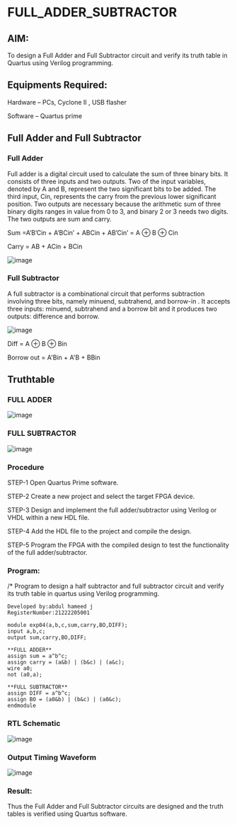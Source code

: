 
# FULL_ADDER_SUBTRACTOR

## AIM:

To design a Full Adder and Full Subtractor circuit and verify its truth table in Quartus using Verilog programming.

## Equipments Required:

Hardware – PCs, Cyclone II , USB flasher

Software – Quartus prime

## Full Adder and Full Subtractor

### Full Adder

Full adder is a digital circuit used to calculate the sum of three binary bits. It consists of three inputs and two outputs. Two of the input variables, denoted by A and B, represent the two significant bits to be added. The third input, Cin, represents the carry from the previous lower significant position. Two outputs are necessary because the arithmetic sum of three binary digits ranges in value from 0 to 3, and binary 2 or 3 needs two digits. The two outputs are sum and carry.

Sum =A’B’Cin + A’BCin’ + ABCin + AB’Cin’ = A ⊕ B ⊕ Cin 

Carry = AB + ACin + BCin

![image](https://github.com/naavaneetha/FULL_ADDER_SUBTRACTOR/assets/154305477/0f30ba51-5ffb-4198-845f-18e054f675e7)

### Full Subtractor

A full subtractor is a combinational circuit that performs subtraction involving three bits, namely minuend, subtrahend, and borrow-in . It accepts three inputs: minuend, subtrahend and a borrow bit and it produces two outputs: difference and borrow.

![image](https://github.com/naavaneetha/FULL_ADDER_SUBTRACTOR/assets/154305477/02b24f51-ab51-4304-9ad6-7b81ffc1ead5)

Diff = A ⊕ B ⊕ Bin 

Borrow out = A'Bin + A'B + BBin

## Truthtable

### FULL ADDER
![image](https://github.com/prideeshm/FULL_ADDER_SUBTRACTOR/assets/144870483/d0433287-bca1-4a42-941b-7ebe73f982fa)

### FULL SUBTRACTOR
![image](https://github.com/prideeshm/FULL_ADDER_SUBTRACTOR/assets/144870483/89454d27-9645-4632-a76b-83fd89b93be1)

### Procedure
STEP-1 Open Quartus Prime software.

STEP-2 Create a new project and select the target FPGA device.

STEP-3 Design and implement the full adder/subtractor using Verilog or VHDL within a new HDL file.

STEP-4 Add the HDL file to the project and compile the design.

STEP-5 Program the FPGA with the compiled design to test the functionality of the full adder/subtractor.
### Program:

/* Program to design a half subtractor and full subtractor circuit and verify its truth table in quartus using Verilog programming.
```
Developed by:abdul hameed j
RegisterNumber:21222205001

module exp04(a,b,c,sum,carry,BO,DIFF);
input a,b,c;
output sum,carry,BO,DIFF;

**FULL ADDER**
assign sum = a^b^c;
assign carry = (a&b) | (b&c) | (a&c);
wire a0;
not (a0,a);

**FULL SUBTRACTOR**
assign DIFF = a^b^c;
assign BO = (a0&b) | (b&c) | (a0&c);
endmodule

```


### RTL Schematic
![image](https://github.com/user-attachments/assets/a2cd274b-e2fe-48b0-ac67-63d396dedbd3)

### Output Timing Waveform
![image](https://github.com/user-attachments/assets/7e615243-8d3d-416c-85c7-ee8aea9a57ab)

### Result:
Thus the Full Adder and Full Subtractor circuits are designed and the truth tables is verified using Quartus software.
